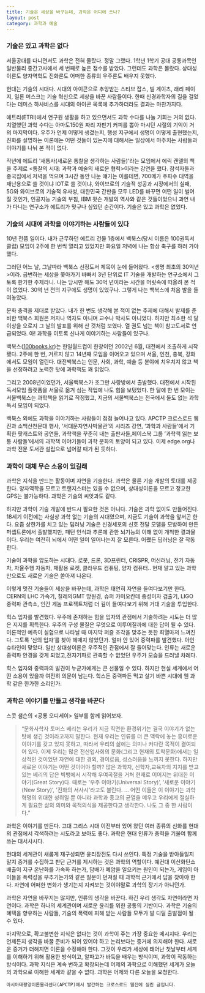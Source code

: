 ```yaml
---
title: 기술은 세상을 바꾸는데, 과학은 어디에 쓰나?
layout: post
category: 과학과 예술
---
```


### 기술은 있고 과학은 없다
서울공대를 다니면서도 과학은 전혀 몰랐다. 정말 그랬다. 1학년 1학기 공대 공통과목인 일반물리 중간고사에서 세 번째로 높은 점수를 받았다. 그런데도 과학은 몰랐다. 상대성이론도 양자역학도 진화론도 어떠한 종류의 우주론도 배우지 못했다.

현대는 기술의 시대다. 시대의 아이콘으로 추앙받는 스티브 잡스, 빌 게이츠, 래리 페이지, 일론 머스크는 기술 혁신으로 세상을 바꾼 사람들이다. 한때 신경과학자의 길을 걸었다는 데미스 하사비스를 시대의 아이콘 목록에 추가하더라도 결과는 마찬가지다.

에트리(ETRI)에서 연구원 생활을 하고 있으면서도 과학 수다를 나눌 기회는 거의 없다. 치열했던 과학 수다는 아마도150원 짜리 자판기 커피를 뽑아 마시던 시절의 기억이 거의 마지막이다. 우주가 언제 어떻게 생겼는지, 행성 지구에서 생명이 어떻게 출현했는지, 진화를 설명하는 이론에는 어떤 것들이 있는지에 대해서는 일상에서 마주치는 사람들과 이야기를 나눠 본 적이 없다.

작년에 에트리 '새통사(새로운 통찰을 생각하는 사람들)'라는 모임에서 에릭 캔델의 책을 주제로 <통찰의 시대: 과학과 예술의 새로운 협력>이라는 강연을 했다. 참석자들과 중국집에서 저녁을 먹으며 3시간 동안 나눈 얘기는 이를테면, 700메가 주파수 대역을 재난용으로 쓸 것이냐 IOT로 쓸 것이냐, 와이브로의 기술적 성공과 시장에서의 실패, 5G와 와이브로의 기술적 유사성, 대한민국 간판을 모두 LED를 바꾸면 어떤 일이 벌어질 것인가, 인공지능 기술의 부침, IBM 왓슨 개발의 역사와 같은 것들이었으니 과연 내가 다니는 연구소가 에트리가 맞구나 싶었던 순간이다. 기술은 있고 과학은 없었다.

### 기술의 시대에 과학을 이야기하는 사람들이 있다
10년 전쯤 일이다. 내가 근무하던 에트리 건물 1층에서 백북스(당시 이름은 100권독서클럽) 모임이 2주에 한 번씩 열리고 있었지만 화요일 저녁에 나는 항상 축구를 하러 가야 했다.

그러던 어느 날, 그날따라 백북스 선정도서 제목이 눈에 들어왔다. <생명 최초의 30억년>이라. 급변하는 세상을 쫓아가기 바빠서 3년 단위로 IT 기술을 개발하는 연구소에서 그토록 한가한 주제라니. 나는 당시만 해도 30억 년이라는 시간을 머릿속에 떠올려 본 적이 없었다. 30억 년 전의 지구에도 생명이 있었구나. 그렇게 나는 백북스에 처음 발을 들여놓았다.

문화 충격을 제대로 받았다. 내가 한 번도 생각해 본 적이 없는 주제에 대해서 발제를 준비한 백북스 회원은 저자나 역자도 아니며 교수나 박사도 아니었다. 하지만 최소한 석 달 이상을 오로지 그 날의 발표를 위해 산 것처럼 보였다. 열 권도 넘는 책이 참고도서로 언급되었다. 아! 과학을 이토록 신나게 이야기하는 사람들이 있구나.

백북스([100books.kr](http://100boos.kr))는 한일월드컵이 한창이던 2002년 6월, 대전에서 조촐하게 시작됐다. 2주에 한 번, 거르지 않고 14년째 모임을 이어오고 있으며 서울, 인천, 충북, 강화에서도 모임이 열린다. 대전백북스는 인문, 사회, 과학, 예술 등 분야에 치우치지 않고 책을 선정하려고 노력한 탓에 과학책도 꽤 읽었다.

그리고 2008년이었던가, 서울백북스가 조그만 사랑방에서 출발했다. 대전에서 시작된 독서모임 플랫폼을 서울로 옮겨 심는 작업에 나도 힘을 보탰었다. 한 달에 한 번 모이는 서울백북스는 과학책을 읽기로 작정했고, 지금의 서울백북스는 전국에서 둘도 없는 과학독서 모임이 되었다.

백북스 외에도 과학을 이야기하는 사람들이 점점 늘어나고 있다. APCTP 크로스로드 웹진과 소백산천문대 행사, ‘서대문자연사박물관’의 시리즈 강연, ‘과학과 사람들’에서 기획한 팟캐스트와 공연들, 과학책을 꾸준히 내는 출판사들,페이스북 그룹 ’과학책 읽는 보통 사람들’에서의 과학책 이야기들이 과학 문화의 토양이 되고 있다. 이제 edge.org나 과학 전문 도서관 설립으로 넘어갈 때가 된 듯하다.

### 과학이 대체 무슨 소용이 있길래
과학은 지식을 만드는 활동이며 자연을 기술한다. 과학은 물론 기술 개발의 토대를 제공한다. 양자역학을 모르고 트랜지스터는 있을 수 없으며, 상대성이론을 모르고 정교한 GPS는 불가능하다. 과학은 기술의 씨앗과도 같다.

하지만 과학이 기술 개발에 반드시 필요한 것은 아니다. 기술은 과학 없이도 만들어진다. 18세기 이전에는 사실상 과학 없는 기술의 시대였으며, 지금도 기술이 과학을 앞서곤 한다. 요즘 상한가를 치고 있는 딥러닝 기술은 신경세포의 신호 전달 모델을 모방하여 만든 퍼셉트론에서 출발했지만, 패턴 인식과 추론에 관한 뇌기능의 이해 없이 개척한 결과물이다. 우리는 여전히 뇌에서 어떤 일이 일어나는지 잘 모른다. 어쨌든 딥러닝은 잘 작동한다.

기술이 과학을 압도하는 시대다. 로봇, 드론, 3D프린터, CRISPR, 머신러닝, 전기 자동차, 자율주행 자동차, 재활용 로켓, 클라우드 컴퓨팅, 양자 컴퓨터.. 현재 알고 있는 과학만으로도 새로운 기술은 쏟아져 나온다.

이렇게 멋진 기술들이 세상을 바꾸는데, 과학은 태연히 자연을 들여다보기만 한다. CERN의 LHC 가속기, 칠레의GMT 망원경, 슈퍼 카미오칸데 중성미자 검출기, LIGO 중력파 관측소, 인간 게놈 프로젝트처럼 더 깊이 들여다보기 위해 거대 기술을 투입한다.

힉스 입자를 발견했다. 우주에 존재하는 힘을 입자의 관점에서 기술하려는 시도는 더 많은 지지를 획득한다. 우주의 구성 물질은 무엇으로 이루어질까에 대한 답이 될 수 있다. 이론적인 예측이 실험으로 나타날 때 마지막 퍼즐 조각을 맞추는 듯한 희열마저 느껴진다. 그토록 ‘신의 입자’를 찾아 헤매지 않았던가. 얼마 안 있어 중력파를 발견했다. 아인슈타인이 맞았다. 일반 상대성이론은 우주적인 관점에서 잘 들어맞는다. 인류는 새로운 중력파 안경을 갖게 되었고,전자기파로 관측할 수 없었던 우주가 모습을 드러낼 차례다.

힉스 입자와 중력파의 발견이 누군가에게는 큰 선물일 수 있다. 하지만 현실 세계에서 어떤 소용이 있을까 여전히 의문이 남는다. 힉스든 중력파든 먹고 살기 바쁜 시대에 웬 과학 같은 한가한 소리인가.

### 과학은 이야기를 만들고 생각을 바꾼다
스콧 샘슨의 <공룡 오디세이> 일부를 함께 읽어보자.

> “문화사학자 토머스 베리는 우리가 지금 직면한 환경위기는 결국 이야기가 없는 탓에 생긴 것이라고까지 말한다. 현재 우리는 인류를 더 큰 맥락에 놓는 흥미로운 이야기를 갖고 있지 못하고, 따라서 우리의 삶에는 의미나 커다란 목적이 결여되어 있다. 이제 우리는 많은 전산업사회의 문화(그리고 현재의 토착문화)에서는 일상적인 것이었던 자연에 대한 경외, 경이로움, 성스러움을 느끼지 못한다. 하지만 새로운 이야기는 어떤 것이어야 할까? 많은 과학자, 신학자,교육자의 지지를 받고 있는 베리의 답은 빅뱅에서 시작해 우여곡절을 거쳐 현재로 이어지는 위대한 이야기(Great Story)다. 때로는 '우주 이야기(Universal Story)’, '새로운 이야기(New Story)’, '진화의 서사시'라고도 불린다. … 어떤 이들은 이 이야기는 과학혁명의 위대한 성취일 뿐 아니라 과학과 종교의 균열을 메우고 우리에게 절실하게 필요한 삶의 의미와 목적의식을 제공한다고 생각한다. 나도 그 중 한 사람이다.”

과학은 이야기를 만든다. 고대 그리스 시대 이전부터 있어 왔던 여러 종류의 신화를 현대의 관점에서 각색하려는 시도라고 보아도 좋다. 과학은 현대 인류가 총력을 기울여 함께 쓰는 대서사시다.

현대의 세계관이 새롭게 재구성되면 윤리장전도 다시 쓰인다. 특정 기술을 받아들일지 말지 증거를 수집하고 판단 근거를 제시하는 것은 과학의 역할이다. 예컨대 이산화탄소 배출이 지구 온난화를 가속화 하는가, 담배가 폐암을 일으키는 원인이 되는가, 게임이 아이들을 폭력성을 부추기는가와 같은 질문이 던져질 때 과학적 근거에서 답을 찾아야 한다. 자연에 어떠한 변화가 생기는지 지켜보는 것이야말로 과학의 장기가 아니던가.

과학은 자연을 바꾸지는 않지만, 인류의 생각을 바꾼다. 하긴 우리 생각도 자연이라면 자연이다. 과학은 하나의 세계관이며 새로운 윤리를 위한 공통의 기반이다. 과학은 기술의 혜택을 향유하는 사람들, 기술의 폭력에 피해 받는 사람들 모두가 발 디딜 출발점이 될 수 있다.

마지막으로, 확고불변한 지식은 없다는 것이 과학이 주는 가장 중요한 메시지다. 우리는 언제든지 생각을 바꿀 준비가 되어 있어야 하고 논리보다는 증거에 의지해야 한다. 새로운 증거가 더해지면 이론을 수정해야 한다. 그것이 우리가 세상에 태어난 첫날부터 세계를 이해하기 위해 활용한 방식이고, 알파고가 바둑을 배우는 방식이며, 과학이 작동하는 방식이다. 과학 지식은 계속 변하고 확장되는데 어제의 과학으로 이해했던 세계가 오늘의 과학으로 이해한 세계와 같을 수 없다. 과학은 어제와 다른 오늘을 요청한다.

`아시아태평양이론물리센터(APCTP)에서 발간하는 크로스로드 웹진에 실린 글입니다.`
